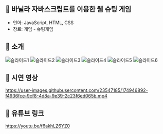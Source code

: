 ## 🚀 바닐라 자바스크립트를 이용한 웹 슈팅 게임 
 - 언어: JavaScript, HTML, CSS
 - 장르: 게임 - 슈팅게임

## 🚀 소개
![슬라이드1](https://github.com/khwoowoo/web_shooting_game/assets/23547185/90d7fb90-71dc-4930-833c-67c05a82a3a8)
![슬라이드2](https://github.com/khwoowoo/web_shooting_game/assets/23547185/40e16abe-6782-4ec7-a4e1-9746244268d8)
![슬라이드3](https://github.com/khwoowoo/web_shooting_game/assets/23547185/e08db548-3bb4-47cb-a1aa-29a2eeae5e9b)
![슬라이드4](https://github.com/khwoowoo/web_shooting_game/assets/23547185/8165a019-e4b1-413b-9815-a18ca15c71b9)
![슬라이드5](https://github.com/khwoowoo/web_shooting_game/assets/23547185/977063ab-8b39-4dae-9eff-103aab64445a)
![슬라이드6](https://github.com/khwoowoo/web_shooting_game/assets/23547185/2547bfd1-d496-455f-b55a-2dd84d93aaa6)





## 🚀 시연 영상
https://user-images.githubusercontent.com/23547185/174946892-f4936fce-9cf8-4d8a-9e39-2c23f6ed065b.mp4


## 🚀 유튜브 링크
https://youtu.be/f6akhLZ6YZ0
